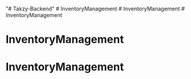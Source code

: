 "# Takzy-Backend" 
#   I n v e n t o r y M a n a g e m e n t  
 #   I n v e n t o r y M a n a g e m e n t  
 # InventoryManagement
# InventoryManagement
# InventoryManagement
